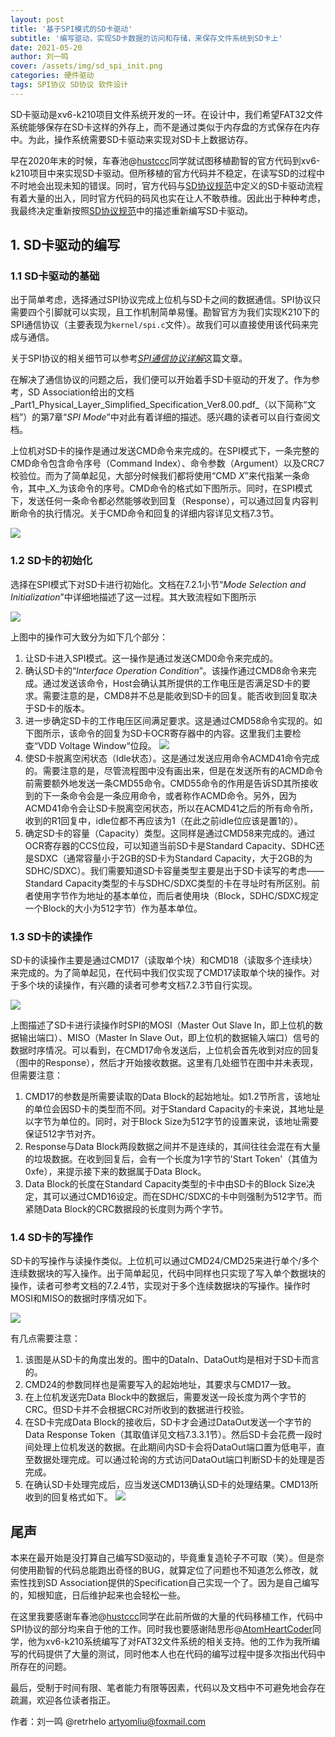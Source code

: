 ```yaml
---
layout: post
title: '基于SPI模式的SD卡驱动'
subtitle: '编写驱动，实现SD卡数据的访问和存储，来保存文件系统到SD卡上'
date: 2021-05-20
author: 刘一鸣
cover: /assets/img/sd_spi_init.png
categories: 硬件驱动
tags: SPI协议 SD协议 软件设计
---
```


SD卡驱动是xv6-k210项目文件系统开发的一环。在设计中，我们希望FAT32文件系统能够保存在SD卡这样的外存上，而不是通过类似于内存盘的方式保存在内存中。为此，操作系统需要SD卡驱动来实现对SD卡上数据访存。

早在2020年末的时候，车春池@[hustccc](https://github.com/SKTT1Ryze)同学就试图移植勘智的官方代码到xv6-k210项目中来实现SD卡驱动。但所移植的官方代码并不稳定，在读写SD的过程中不时地会出现未知的错误。同时，官方代码与[SD协议规范](https://www.sdcard.org/downloads/pls/)中定义的SD卡驱动流程有着大量的出入，同时官方代码的码风也实在让人不敢恭维。因此出于种种考虑，我最终决定重新按照[SD协议规范](https://www.sdcard.org/downloads/pls/)中的描述重新编写SD卡驱动。

## 1. SD卡驱动的编写

### 1.1 SD卡驱动的基础

出于简单考虑，选择通过SPI协议完成上位机与SD卡之间的数据通信。SPI协议只需要四个引脚就可以实现，且工作机制简单易懂。勘智官方为我们实现K210下的SPI通信协议（主要表现为`kernel/spi.c`文件）。故我们可以直接使用该代码来完成与通信。

关于SPI协议的相关细节可以参考[_SPI通信协议详解_](https://zhuanlan.zhihu.com/p/150121520)这篇文章。

在解决了通信协议的问题之后，我们便可以开始着手SD卡驱动的开发了。作为参考，SD Association给出的文档_Part1\_Physical\_Layer\_Simplified\_Specification\_Ver8.00.pdf_（以下简称“文档”）的第7章“_SPI Mode_”中对此有着详细的描述。感兴趣的读者可以自行查阅文档。

上位机对SD卡的操作是通过发送CMD命令来完成的。在SPI模式下，一条完整的CMD命令包含命令序号（Command Index）、命令参数（Argument）以及CRC7校验位。而为了简单起见，大部分时候我们都将使用“CMD _X_”来代指某一条命令，其中_X_为该命令的序号。CMD命令的格式如下图所示。同时，在SPI模式下，发送任何一条命令都必然能够收到回复（Response），可以通过回复内容判断命令的执行情况。关于CMD命令和回复的详细内容详见文档7.3节。

![](/assets/img/sd_spi_cmd_format.png)

### 1.2 SD卡的初始化

选择在SPI模式下对SD卡进行初始化。文档在7.2.1小节“_Mode Selection and Initialization_”中详细地描述了这一过程。其大致流程如下图所示

![](/assets/img/sd_spi_init.png)

上图中的操作可大致分为如下几个部分：

1. 让SD卡进入SPI模式。这一操作是通过发送CMD0命令来完成的。
2. 确认SD卡的“_Interface Operation Condition_”。该操作通过CMD8命令来完成。通过发送该命令，Host会确认其所提供的工作电压是否满足SD卡的要求。需要注意的是，CMD8并不总是能收到SD卡的回复。能否收到回复取决于SD卡的版本。
3. 进一步确定SD卡的工作电压区间满足要求。这是通过CMD58命令实现的。如下图所示，该命令的回复为SD卡OCR寄存器中的内容。这里我们主要检查“VDD Voltage Window“位段。
![](/assets/img/sd_spi_ocr.png)
4. 使SD卡脱离空闲状态（Idle状态）。这是通过发送应用命令ACMD41命令完成的。需要注意的是，尽管流程图中没有画出来，但是在发送所有的ACMD命令前需要额外地发送一条CMD55命令。CMD55命令的作用是告诉SD其所接收到的下一条命令会是一条应用命令，或者称作ACMD命令。另外，因为ACMD41命令会让SD卡脱离空闲状态，所以在ACMD41之后的所有命令所，收到的R1回复中，idle位都不再应该为1（在此之前idle位应该是置1的）。
5. 确定SD卡的容量（Capacity）类型。这同样是通过CMD58来完成的。通过OCR寄存器的CCS位段，可以知道当前SD卡是Standard Capacity、SDHC还是SDXC（通常容量小于2GB的SD卡为Standard Capacity，大于2GB的为SDHC/SDXC）。我们需要知道SD卡容量类型主要是出于SD卡读写的考虑——Standard Capacity类型的卡与SDHC/SDXC类型的卡在寻址时有所区别。前者使用字节作为地址的基本单位，而后者使用块（Block，SDHC/SDXC规定一个Block的大小为512字节）作为基本单位。

### 1.3 SD卡的读操作

SD卡的读操作主要是通过CMD17（读取单个块）和CMD18（读取多个连续块）来完成的。为了简单起见，在代码中我们仅实现了CMD17读取单个块的操作。对于多个块的读操作，有兴趣的读者可参考文档7.2.3节自行实现。

![](/assets/img/sd_spi_read_single_block.png)

上图描述了SD卡进行读操作时SPI的MOSI（Master Out Slave In，即上位机的数据输出端口）、MISO（Master In Slave Out，即上位机的数据输入端口）信号的数据时序情况。可以看到，在CMD17命令发送后，上位机会首先收到对应的回复（图中的Response），然后才开始接收数据。这里有几处细节在图中并未表现，但需要注意：
1. CMD17的参数是所需要读取的Data Block的起始地址。如1.2节所言，该地址的单位会因SD卡的类型而不同。对于Standard Capacity的卡来说，其地址是以字节为单位的。同时，对于Block Size为512字节的设置来说，该地址需要保证512字节对齐。
2. Response与Data Block两段数据之间并不是连续的，其间往往会混在有大量的垃圾数据。在收到回复后，会有一个长度为1字节的'Start Token'（其值为0xfe），来提示接下来的数据属于Data Block。
3. Data Block的长度在Standard Capacity类型的卡中由SD卡的Block Size决定，其可以通过CMD16设定。而在SDHC/SDXC的卡中则强制为512字节。而紧随Data Block的CRC数据段的长度则为两个字节。

### 1.4 SD卡的写操作

SD卡的写操作与读操作类似。上位机可以通过CMD24/CMD25来进行单个/多个连续数据块的写入操作。出于简单起见，代码中同样也只实现了写入单个数据块的操作，读者可参考文档的7.2.4节，实现对于多个连续数据块的写操作。操作时MOSI和MISO的数据时序情况如下。

![](/assets/img/sd_spi_write_single_block.png)

有几点需要注意：
1. 该图是从SD卡的角度出发的。图中的DataIn、DataOut均是相对于SD卡而言的。
2. CMD24的参数同样也是需要写入的起始地址，其要求与CMD17一致。
3. 在上位机发送完Data Block中的数据后，需要发送一段长度为两个字节的CRC。但SD卡并不会根据CRC对所收到的数据进行校验。
4. 在SD卡完成Data Block的接收后，SD卡才会通过DataOut发送一个字节的Data Response Token（其取值详见文档7.3.3.1节）。然后SD卡会花费一段时间处理上位机发送的数据。在此期间内SD卡会将DataOut端口置为低电平，直至数据处理完成。可以通过轮询的方式访问DataOut端口判断SD卡的处理是否完成。
5. 在确认SD卡处理完成后，应当发送CMD13确认SD卡的处理结果。CMD13所收到的回复格式如下。
![](/assets/img/sd_spi_cmd13_response.png)

## 尾声

本来在最开始是没打算自己编写SD驱动的，毕竟重复造轮子不可取（笑）。但是奈何使用勘智的代码总能跑出奇怪的BUG，就算定位了问题也不知道怎么修改，就索性找到SD Association提供的Specification自己实现一个了。因为是自己编写的，知根知底，日后维护起来也会轻松一些。

在这里我要感谢车春池@[hustccc](https://github.com/SKTT1Ryze)同学在此前所做的大量的代码移植工作，代码中SPI协议的部分均来自于他的工作。同时我也要感谢陆思彤@[AtomHeartCoder](https://github.com/AtomHeartCoder)同学，他为xv6-k210系统编写了对FAT32文件系统的相关支持。他的工作为我所编写的代码提供了大量的测试，同时他本人也在代码的编写过程中提多次指出代码中所存在的问题。

最后，受制于时间有限、笔者能力有限等因素，代码以及文档中不可避免地会存在疏漏，欢迎各位读者指正。

作者：刘一鸣 @retrhelo <artyomliu@foxmail.com>

